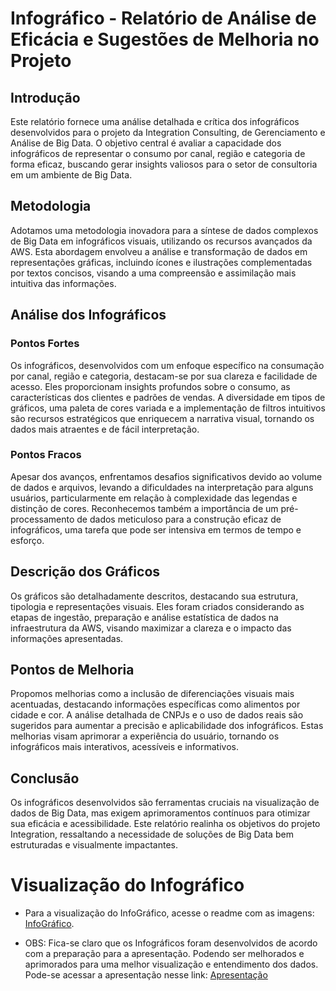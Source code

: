 # Infográfico - Relatório de Análise de Eficácia e Sugestões de Melhoria no Projeto 

## Introdução
Este relatório fornece uma análise detalhada e crítica dos infográficos desenvolvidos para o projeto da Integration Consulting, de Gerenciamento e Análise de Big Data. O objetivo central é avaliar a capacidade dos infográficos de representar o consumo por canal, região e categoria de forma eficaz, buscando gerar insights valiosos para o setor de consultoria em um ambiente de Big Data.

## Metodologia
Adotamos uma metodologia inovadora para a síntese de dados complexos de Big Data em infográficos visuais, utilizando os recursos avançados da AWS. Esta abordagem envolveu a análise e transformação de dados em representações gráficas, incluindo ícones e ilustrações complementadas por textos concisos, visando a uma compreensão e assimilação mais intuitiva das informações.

## Análise dos Infográficos

### Pontos Fortes
Os infográficos, desenvolvidos com um enfoque específico na consumação por canal, região e categoria, destacam-se por sua clareza e facilidade de acesso. Eles proporcionam insights profundos sobre o consumo, as características dos clientes e padrões de vendas. A diversidade em tipos de gráficos, uma paleta de cores variada e a implementação de filtros intuitivos são recursos estratégicos que enriquecem a narrativa visual, tornando os dados mais atraentes e de fácil interpretação.

### Pontos Fracos
Apesar dos avanços, enfrentamos desafios significativos devido ao volume de dados e arquivos, levando a dificuldades na interpretação para alguns usuários, particularmente em relação à complexidade das legendas e distinção de cores. Reconhecemos também a importância de um pré-processamento de dados meticuloso para a construção eficaz de infográficos, uma tarefa que pode ser intensiva em termos de tempo e esforço.

## Descrição dos Gráficos
Os gráficos são detalhadamente descritos, destacando sua estrutura, tipologia e representações visuais. Eles foram criados considerando as etapas de ingestão, preparação e análise estatística de dados na infraestrutura da AWS, visando maximizar a clareza e o impacto das informações apresentadas.

## Pontos de Melhoria
Propomos melhorias como a inclusão de diferenciações visuais mais acentuadas, destacando informações específicas como alimentos por cidade e cor. A análise detalhada de CNPJs e o uso de dados reais são sugeridos para aumentar a precisão e aplicabilidade dos infográficos. Estas melhorias visam aprimorar a experiência do usuário, tornando os infográficos mais interativos, acessíveis e informativos.

## Conclusão
Os infográficos desenvolvidos são ferramentas cruciais na visualização de dados de Big Data, mas exigem aprimoramentos contínuos para otimizar sua eficácia e acessibilidade. Este relatório realinha os objetivos do projeto Integration, ressaltando a necessidade de soluções de Big Data bem estruturadas e visualmente impactantes.

# Visualização do Infográfico
- Para a visualização do InfoGráfico, acesse o readme com as imagens: [InfoGráfico](https://github.com/2023M8T4Inteli/grupo4/blob/main/document/Sprint%205/Infogr%C3%A1fico_Imagens.md).

- OBS: Fica-se claro que os Infográficos foram desenvolvidos de acordo com a preparação para a apresentação. Podendo ser melhorados e aprimorados para uma melhor visualização e entendimento dos dados. Pode-se acessar a apresentação nesse link: [Apresentação](https://github.com/2023M8T4Inteli/grupo4/blob/main/document/apresenta%C3%A7%C3%A3o/Apresentacao_Sprint%205.pdf)